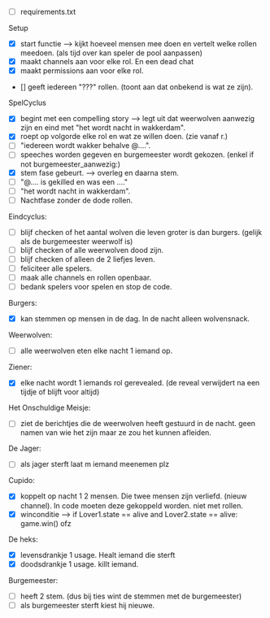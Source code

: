 - [ ] requirements.txt

Setup
- [X] start functie --> kijkt hoeveel mensen mee doen en vertelt welke rollen meedoen. (als tijd over kan speler de pool aanpassen)
- [X] maakt channels aan voor elke rol. En een dead chat
- [X] maakt permissions aan voor elke rol. 
- [] geeft iedereen "???" rollen. (toont aan dat onbekend is wat ze zijn).

SpelCyclus
- [X] begint met een compelling story --> legt uit dat weerwolven aanwezig zijn en eind met "het wordt nacht in wakkerdam".
- [X] roept op volgorde elke rol en wat ze willen doen. (zie vanaf r.)
- [ ] "iedereen wordt wakker behalve @....".
- [ ] speeches worden gegeven en burgemeester wordt gekozen. (enkel if not burgemeester_aanwezig:)
- [X] stem fase gebeurt. --> overleg en daarna stem.
- [ ] "@.... is gekilled en was een ...."
- [ ] "het wordt nacht in wakkerdam".
- [ ] Nachtfase zonder de dode rollen.

Eindcyclus:
- [ ] blijf checken of het aantal wolven die leven groter is dan burgers. (gelijk als de burgemeester weerwolf is)
- [ ] blijf checken of alle weerwolven dood zijn.
- [ ] blijf checken of alleen de 2 liefjes leven.
- [ ] feliciteer alle spelers.
- [ ] maak alle channels en rollen openbaar.
- [ ] bedank spelers voor spelen en stop de code.

Burgers:
- [X] kan stemmen op mensen in de dag. In de nacht alleen wolvensnack.

Weerwolven:
- [ ] alle weerwolven eten elke nacht 1 iemand op.

Ziener:
- [X] elke nacht wordt 1 iemands rol gerevealed. (de reveal verwijdert na een tijdje of blijft voor altijd)

Het Onschuldige Meisje:
- [ ] ziet de berichtjes die de weerwolven heeft gestuurd in de nacht. geen namen van wie het zijn maar ze zou het kunnen afleiden.

De Jager:
- [ ] als jager sterft laat m iemand meenemen plz

Cupido:
- [X] koppelt op nacht 1 2 mensen. Die twee mensen zijn verliefd. (nieuw channel). In code moeten deze gekoppeld worden. niet met rollen.
- [X] winconditie --> if Lover1.state == alive and Lover2.state == alive: game.win() ofz

De heks:
- [X] levensdrankje 1 usage. Healt iemand die sterft
- [X] doodsdrankje 1 usage. killt iemand.

Burgemeester:
- [ ] heeft 2 stem. (dus bij ties wint de stemmen met de burgemeester)
- [ ] als burgemeester sterft kiest hij nieuwe.
